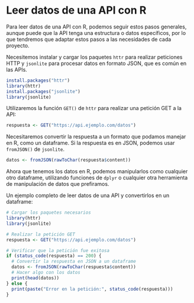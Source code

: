 # Leer datos de una API con R

Para leer datos de una API con R, podemos seguir estos pasos generales, aunque puede que la API tenga una estructura o datos específicos, por lo que tendremos que adaptar estos pasos a las necesidades de cada proyecto.

Necesitemos instalar y cargar los paquetes `httr` para realizar peticiones HTTP y `jsonlite` para procesar datos en formato JSON, que es común en las APIs.

``` r
install.packages("httr")
library(httr)
install.packages("jsonlite")
library(jsonlite)
```

Utilizaremos la función `GET()` de `httr` para realizar una petición GET a la API:

``` r
respuesta <- GET("https://api.ejemplo.com/datos")
```

Necesitaremos convertir la respuesta a un formato que podamos manejar en R, como un dataframe. Si la respuesta es en JSON, podemos usar `fromJSON()` de `jsonlite`.

``` r
datos <- fromJSON(rawToChar(respuesta$content))
```

Ahora que tenemos los datos en R, podemos manipularlos como cualquier otro dataframe, utilizando funciones de `dplyr` o cualquier otra herramienta de manipulación de datos que prefiramos.

Un ejemplo completo de leer datos de una API y convertirlos en un dataframe:

``` r
# Cargar los paquetes necesarios
library(httr)
library(jsonlite)

# Realizar la petición GET
respuesta <- GET("https://api.ejemplo.com/datos")

# Verificar que la petición fue exitosa
if (status_code(respuesta) == 200) {
  # Convertir la respuesta en JSON a un dataframe
  datos <- fromJSON(rawToChar(respuesta$content))
  # Hacer algo con los datos
  print(head(datos))
} else {
  print(paste("Error en la petición:", status_code(respuesta)))
}
``` 
